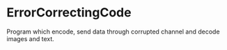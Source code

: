 # ErrorCorrectingCode
Program which encode, send data through corrupted channel and decode images and text.
